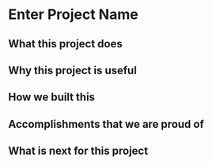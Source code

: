 Enter Project Name
==================
## What this project does


## Why this project is useful


## How we built this 


## Accomplishments that we are proud of 


## What is next for this project